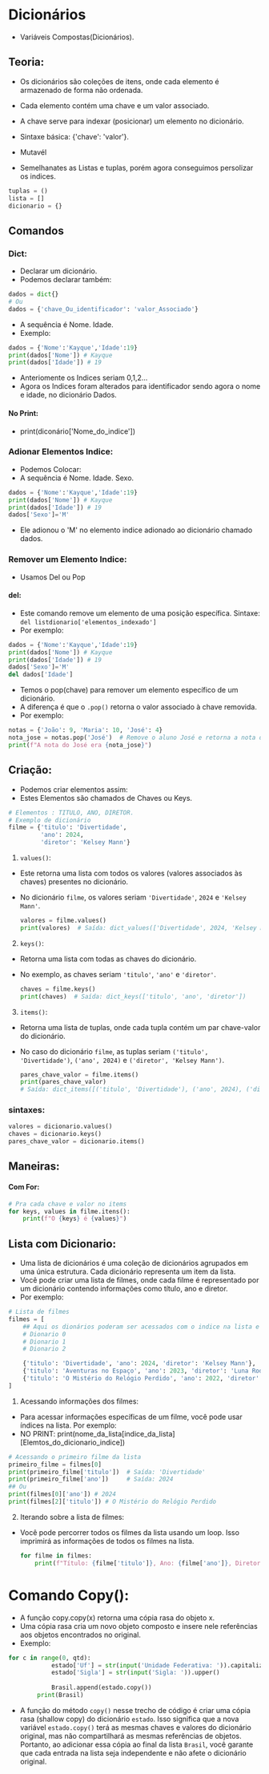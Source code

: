 # Dicionários 
- Variáveis Compostas(Dicionários).
## Teoria:
- Os dicionários são coleções de itens, onde cada elemento é armazenado de forma não ordenada.
- Cada elemento contém uma chave e um valor associado.
- A chave serve para indexar (posicionar) um elemento no dicionário.

- Sintaxe básica: {'chave': 'valor'}.
- Mutavél
- Semelhanates as Listas e tuplas, porém agora conseguimos persolizar os indices.

```python
tuplas = ()
lista = []
dicionario = {}
```

## Comandos
### Dict: 
- Declarar um dicionário.
- Podemos declarar também:
``` python
dados = dict{}
# Ou
dados = {'chave_Ou_identificador': 'valor_Associado'}
```
- A sequência é Nome. Idade.
- Exemplo:
``` python
dados = {'Nome':'Kayque','Idade':19}
print(dados['Nome']) # Kayque
print(dados['Idade']) # 19
```
- Anteriomente os Indices seriam 0,1,2...
- Agora os Indices foram alterados para identificador sendo agora o nome e idade, no dicionário Dados.

#### No Print:
- print(diconário['Nome_do_indice'])

### Adionar Elementos Indice:
- Podemos Colocar:
- A sequência é Nome. Idade. Sexo.
````py
dados = {'Nome':'Kayque','Idade':19}
print(dados['Nome']) # Kayque
print(dados['Idade']) # 19
dados['Sexo']='M'
```` 
- Ele adionou o 'M' no elemento indice adionado ao dicionário chamado dados.

### Remover um Elemento Indice:
- Usamos Del ou Pop
#### del:
- Este comando remove um elemento de uma posição específica.
   Sintaxe: `del listdionario['elementos_indexado']`
- Por exemplo:
```python
dados = {'Nome':'Kayque','Idade':19}
print(dados['Nome']) # Kayque
print(dados['Idade']) # 19
dados['Sexo']='M'
del dados['Idade']
```

- Temos o pop(chave) para remover um elemento específico de um dicionário.
- A diferença é que o `.pop()` retorna o valor associado à chave removida. 
- Por exemplo:

```python
notas = {'João': 9, 'Maria': 10, 'José': 4}
nota_jose = notas.pop('José')  # Remove o aluno José e retorna a nota dele
print(f"A nota do José era {nota_jose}")
```
## Criação:
- Podemos criar elementos assim:
- Estes Elementos são chamados de Chaves ou Keys.
```py
# Elementos : TITULO, ANO, DIRETOR.
# Exemplo de dicionário
filme = {'titulo': 'Divertidade',
         'ano': 2024,
         'diretor': 'Kelsey Mann'}
```

1. `values()`: 
- Este retorna uma lista com todos os valores (valores associados às chaves) presentes no dicionário. 
- No dicionário `filme`, os valores seriam `'Divertidade'`, `2024` e `'Kelsey Mann'`.

   ```python
   valores = filme.values()
   print(valores)  # Saída: dict_values(['Divertidade', 2024, 'Kelsey Mann'])
   ```

2. `keys()`:
 - Retorna uma lista com todas as chaves do dicionário.
 - No exemplo, as chaves seriam `'titulo'`, `'ano'` e `'diretor'`.

   ```python
   chaves = filme.keys()
   print(chaves)  # Saída: dict_keys(['titulo', 'ano', 'diretor'])
   ```

3. `items()`: 
- Retorna uma lista de tuplas, onde cada tupla contém um par chave-valor do dicionário.
- No caso do dicionário `filme`, as tuplas seriam `('titulo', 'Divertidade')`, `('ano', 2024)` e `('diretor', 'Kelsey Mann')`.

   ```python
   pares_chave_valor = filme.items()
   print(pares_chave_valor)
   # Saída: dict_items([('titulo', 'Divertidade'), ('ano', 2024), ('diretor', 'Kelsey Mann')])
   ```

### sintaxes:
```python
valores = dicionario.values()
chaves = dicionario.keys()
pares_chave_valor = dicionario.items()
```
## Maneiras:
#### Com For:
````py
# Pra cada chave e valor no items
for keys, values in filme.itens():
    print(f"O {keys} é {values}")

````

## Lista com Dicionario:
- Uma lista de dicionários é uma coleção de dicionários agrupados em uma única estrutura. Cada dicionário representa um item da lista.
- Você pode criar uma lista de filmes, onde cada filme é representado por um dicionário contendo informações como título, ano e diretor.
- Por exemplo:

```python
# Lista de filmes
filmes = [
    ## Aqui os dionários poderam ser acessados com o indice na lista e você adiona o elemento no dicionario ou remove.
    # Dionario 0
    # Dionario 1
    # Dionario 2

    {'titulo': 'Divertidade', 'ano': 2024, 'diretor': 'Kelsey Mann'},
    {'titulo': 'Aventuras no Espaço', 'ano': 2023, 'diretor': 'Luna Rodriguez'},
    {'titulo': 'O Mistério do Relógio Perdido', 'ano': 2022, 'diretor': 'Alexandre Silva'}
]
```

1. Acessando informações dos filmes:
- Para acessar informações específicas de um filme, você pode usar índices na lista. Por exemplo:
- NO PRINT: print(nome_da_lista[indice_da_lista][Elemtos_do_dicionario_indice])
```python
# Acessando o primeiro filme da lista
primeiro_filme = filmes[0]
print(primeiro_filme['titulo'])  # Saída: 'Divertidade'
print(primeiro_filme['ano'])     # Saída: 2024
## Ou 
print(filmes[0]['ano']) # 2024
print(filmes[2]['titulo']) # O Mistério do Relógio Perdido

```

2. Iterando sobre a lista de filmes:
- Você pode percorrer todos os filmes da lista usando um loop. Isso imprimirá as informações de todos os filmes na lista.

     ```python
     for filme in filmes:
         print(f"Título: {filme['titulo']}, Ano: {filme['ano']}, Diretor: {filme['diretor']}")
     ```



# Comando Copy():
- A função copy.copy(x) retorna uma cópia rasa do objeto x.
- Uma cópia rasa cria um novo objeto composto e insere nele referências aos objetos encontrados no original.
- Exemplo: 
```python
for c in range(0, qtd):
            estado['Uf'] = str(input('Unidade Federativa: ')).capitalize()
            estado['Sigla'] = str(input('Sigla: ')).upper()
        
            Brasil.append(estado.copy())
        print(Brasil)
```

- A função do método `copy()` nesse trecho de código é criar uma cópia rasa (shallow copy) do dicionário `estado`. Isso significa que a nova variável `estado.copy()` terá as mesmas chaves e valores do dicionário original, mas não compartilhará as mesmas referências de objetos. Portanto, ao adicionar essa cópia ao final da lista `Brasil`, você garante que cada entrada na lista seja independente e não afete o dicionário original. 